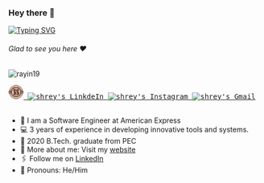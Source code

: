 ### Hey there :wave:

[![Typing SVG](https://readme-typing-svg.herokuapp.com?color=%2336BCF7&lines=This+is+Shrey+Suri)](https://git.io/typing-svg)

###### Glad to see you here :heart:

<p align="left"> <img src="https://komarev.com/ghpvc/?username=rayin19&label=Views&color=blue&style=plastic" alt="rayin19" /> </p>

 <a href="https://rayin19.github.io//">
  <kbd>
  <img align="centre" alt="shrey's Portfolio" width="30px" src="https://github.com/rayin19/rayin19/blob/main/Logo.png"/>
</a>
<a href="https://www.linkedin.com/in/shrey-s-b4237716a/">
  <kbd>
  <img align="centre" alt="shrey's LinkdeIn" width="22px" src="https://cdn-icons-png.flaticon.com/512/174/174857.png" />
</a>
  
 <a href="https://www.instagram.com/shreysuri_/">
  <kbd>
  <img align="centre" alt="shrey's Instagram" width="22px" src="https://upload.wikimedia.org/wikipedia/commons/thumb/e/e7/Instagram_logo_2016.svg/2048px-Instagram_logo_2016.svg.png" />
</a>

<a href="mailto:shrey163@gmail.com">
  <kbd>
  <img align="centre" alt="shrey's Gmail" width="22px" src="https://upload.wikimedia.org/wikipedia/commons/7/7e/Gmail_icon_%282020%29.svg" />
</a>

<br/>
<br/>

- 🏢 I am a Software Engineer at American Express
- 💻 3 years of experience in developing innovative tools and systems. 
- 🏫 2020 B.Tech. graduate from PEC
- 🙋‍ More about me: Visit my [website](https://rayin19.github.io/)
- 🖇 Follow me on [LinkedIn](https://www.linkedin.com/in/shrey-s-b4237716a/)
- 👯 Pronouns: He/Him
